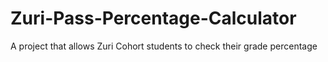 
# Zuri-Pass-Percentage-Calculator

A project that allows Zuri Cohort students to check their grade percentage
